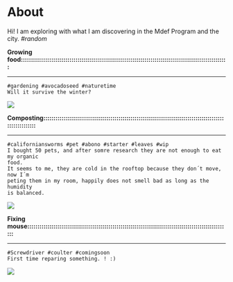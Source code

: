 # About

Hi! 
I am exploring with what I am discovering in the Mdef Program and the city.
*#random*




**Growing food::::::::::::::::::::::::::::::::::::::::::::::::::::::::::::::::::::::::::::::::::::::::::::::::::::::**	
*********
	#gardening #avocadoseed #naturetime
	Will it survive the winter?
![](../images/explorations/avocado0.gif)

**Composting:::::::::::::::::::::::::::::::::::::::::::::::::::::::::::::::::::::::::::::::::::::::::::::::::::::::**	
*********
	#californiansworms #pet #abono #starter #leaves #wip
	I bought 50 pets, and after somre research they are not enough to eat my organic
	food. 
	It seems to me, they are cold in the rooftop because they don´t move, now I´m 
	peting them in my room, happily does not smell bad as long as the humidity
	is balanced.
![](../images/explorations/g0.gif)

**Fixing mouse::::::::::::::::::::::::::::::::::::::::::::::::::::::::::::::::::::::::::::::::::::::::::::::::::::**	
*********
	#Screwdriver #coulter #comingsoon
	First time reparing something. ! :)
![](../images/explorations/mouse0.gif)



